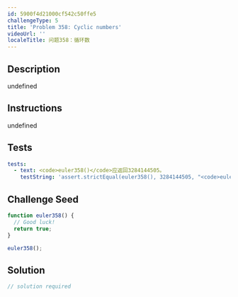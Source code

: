 ```yaml
---
id: 5900f4d21000cf542c50ffe5
challengeType: 5
title: 'Problem 358: Cyclic numbers'
videoUrl: ''
localeTitle: 问题358：循环数
---
```


## Description
undefined

## Instructions
undefined

## Tests
<section id='tests'>

```yml
tests:
  - text: <code>euler358()</code>应返回3284144505。
    testString: 'assert.strictEqual(euler358(), 3284144505, "<code>euler358()</code> should return 3284144505.");'

```

</section>

## Challenge Seed
<section id='challengeSeed'>

<div id='js-seed'>

```js
function euler358() {
  // Good luck!
  return true;
}

euler358();

```

</div>



</section>

## Solution
<section id='solution'>

```js
// solution required
```
</section>
